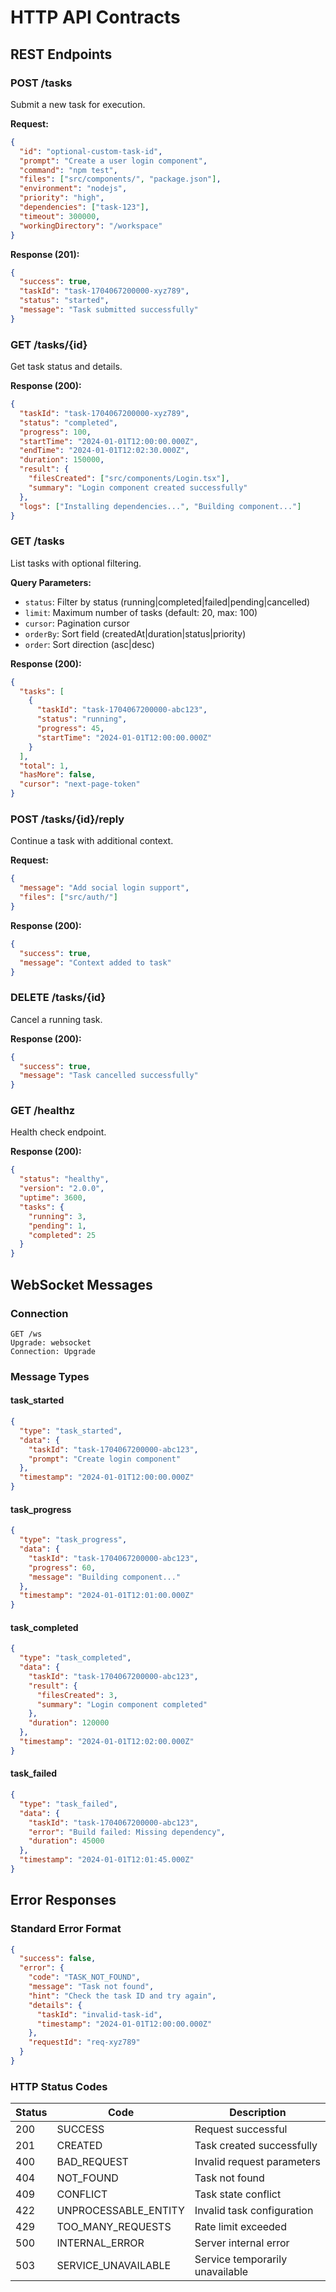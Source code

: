 # HTTP API Contracts

## REST Endpoints

### POST /tasks
Submit a new task for execution.

**Request:**
```json
{
  "id": "optional-custom-task-id",
  "prompt": "Create a user login component",
  "command": "npm test",
  "files": ["src/components/", "package.json"],
  "environment": "nodejs",
  "priority": "high",
  "dependencies": ["task-123"],
  "timeout": 300000,
  "workingDirectory": "/workspace"
}
```

**Response (201):**
```json
{
  "success": true,
  "taskId": "task-1704067200000-xyz789",
  "status": "started",
  "message": "Task submitted successfully"
}
```

### GET /tasks/{id}
Get task status and details.

**Response (200):**
```json
{
  "taskId": "task-1704067200000-xyz789",
  "status": "completed",
  "progress": 100,
  "startTime": "2024-01-01T12:00:00.000Z",
  "endTime": "2024-01-01T12:02:30.000Z",
  "duration": 150000,
  "result": {
    "filesCreated": ["src/components/Login.tsx"],
    "summary": "Login component created successfully"
  },
  "logs": ["Installing dependencies...", "Building component..."]
}
```

### GET /tasks
List tasks with optional filtering.

**Query Parameters:**
- `status`: Filter by status (running|completed|failed|pending|cancelled)
- `limit`: Maximum number of tasks (default: 20, max: 100)
- `cursor`: Pagination cursor
- `orderBy`: Sort field (createdAt|duration|status|priority)
- `order`: Sort direction (asc|desc)

**Response (200):**
```json
{
  "tasks": [
    {
      "taskId": "task-1704067200000-abc123",
      "status": "running",
      "progress": 45,
      "startTime": "2024-01-01T12:00:00.000Z"
    }
  ],
  "total": 1,
  "hasMore": false,
  "cursor": "next-page-token"
}
```

### POST /tasks/{id}/reply
Continue a task with additional context.

**Request:**
```json
{
  "message": "Add social login support",
  "files": ["src/auth/"]
}
```

**Response (200):**
```json
{
  "success": true,
  "message": "Context added to task"
}
```

### DELETE /tasks/{id}
Cancel a running task.

**Response (200):**
```json
{
  "success": true,
  "message": "Task cancelled successfully"
}
```

### GET /healthz
Health check endpoint.

**Response (200):**
```json
{
  "status": "healthy",
  "version": "2.0.0",
  "uptime": 3600,
  "tasks": {
    "running": 3,
    "pending": 1,
    "completed": 25
  }
}
```

## WebSocket Messages

### Connection
```
GET /ws
Upgrade: websocket
Connection: Upgrade
```

### Message Types

#### task_started
```json
{
  "type": "task_started",
  "data": {
    "taskId": "task-1704067200000-abc123",
    "prompt": "Create login component"
  },
  "timestamp": "2024-01-01T12:00:00.000Z"
}
```

#### task_progress
```json
{
  "type": "task_progress",
  "data": {
    "taskId": "task-1704067200000-abc123",
    "progress": 60,
    "message": "Building component..."
  },
  "timestamp": "2024-01-01T12:01:00.000Z"
}
```

#### task_completed
```json
{
  "type": "task_completed",
  "data": {
    "taskId": "task-1704067200000-abc123",
    "result": {
      "filesCreated": 3,
      "summary": "Login component completed"
    },
    "duration": 120000
  },
  "timestamp": "2024-01-01T12:02:00.000Z"
}
```

#### task_failed
```json
{
  "type": "task_failed",
  "data": {
    "taskId": "task-1704067200000-abc123",
    "error": "Build failed: Missing dependency",
    "duration": 45000
  },
  "timestamp": "2024-01-01T12:01:45.000Z"
}
```

## Error Responses

### Standard Error Format
```json
{
  "success": false,
  "error": {
    "code": "TASK_NOT_FOUND",
    "message": "Task not found",
    "hint": "Check the task ID and try again",
    "details": {
      "taskId": "invalid-task-id",
      "timestamp": "2024-01-01T12:00:00.000Z"
    },
    "requestId": "req-xyz789"
  }
}
```

### HTTP Status Codes

| Status | Code | Description |
|--------|------|-------------|
| 200 | SUCCESS | Request successful |
| 201 | CREATED | Task created successfully |
| 400 | BAD_REQUEST | Invalid request parameters |
| 404 | NOT_FOUND | Task not found |
| 409 | CONFLICT | Task state conflict |
| 422 | UNPROCESSABLE_ENTITY | Invalid task configuration |
| 429 | TOO_MANY_REQUESTS | Rate limit exceeded |
| 500 | INTERNAL_ERROR | Server internal error |
| 503 | SERVICE_UNAVAILABLE | Service temporarily unavailable |